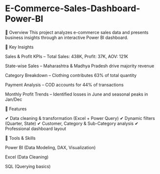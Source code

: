 # E-Commerce-Sales-Dashboard-Power-BI
🔹 Overview  This project analyzes e-commerce sales data and presents business insights through an interactive Power BI dashboard.

🔹 Key Insights

Sales & Profit KPIs – Total Sales: 438K, Profit: 37K, AOV: 121K

State-wise Sales – Maharashtra & Madhya Pradesh drive majority revenue

Category Breakdown – Clothing contributes 63% of total quantity

Payment Analysis – COD accounts for 44% of transactions

Monthly Profit Trends – Identified losses in June and seasonal peaks in Jan/Dec

🔹 Features

✔ Data cleaning & transformation (Excel + Power Query)
✔ Dynamic filters (Quarter, State)
✔ Customer, Category & Sub-Category analysis
✔ Professional dashboard layout

🔹 Tools & Skills

Power BI (Data Modeling, DAX, Visualization)

Excel (Data Cleaning)

SQL (Querying basics)


